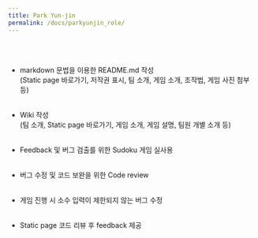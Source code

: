 ```yaml
---
title: Park Yun-jin
permalink: /docs/parkyunjin_role/
---
```


<br><br>
- markdown 문법을 이용한 README.md 작성<br>
(Static page 바로가기, 저작권 표시, 팀 소개, 게임 소개, 조작법, 게임 사진 첨부 등)<br><br>

- Wiki 작성<br>
(팀 소개, Static page 바로가기, 게임 소개, 게임 설명, 팀원 개별 소개 등)<br><br>

- Feedback 및 버그 검출를 위한 Sudoku 게임 실사용<br><br>

- 버그 수정 및 코드 보완을 위한 Code review<br><br>

- 게임 진행 시 소수 입력이 제한되지 않는 버그 수정<br><br>

- Static page 코드 리뷰 후 feedback 제공
